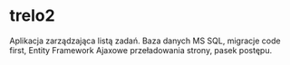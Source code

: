 # trelo2
Aplikacja zarządzająca listą zadań.
Baza danych MS SQL, migracje code first, Entity Framework
Ajaxowe przeładowania strony, pasek postępu.
